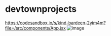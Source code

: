 # devtownprojects
https://codesandbox.io/s/kind-bardeen-2yim4m?file=/src/components/App.jsx
![image](https://user-images.githubusercontent.com/97679329/178089893-5d7a4ecd-8030-4d94-a280-0b73c1177717.png)
